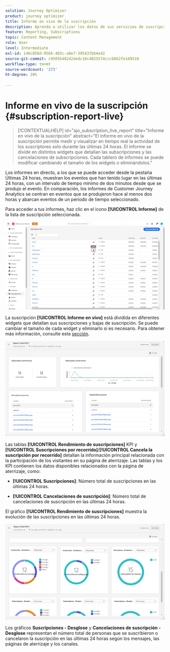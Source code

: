 ```yaml
---
solution: Journey Optimizer
product: journey optimizer
title: Informe en vivo de la suscripción
description: Aprenda a utilizar los datos de sus servicios de suscripción con el informe de suscripción en directo
feature: Reporting, Subscriptions
topic: Content Management
role: User
level: Intermediate
exl-id: 140c858d-9566-403c-a0e7-395437bb4e42
source-git-commit: c9505b482d2dedc10c4025574cccb662fe149510
workflow-type: tm+mt
source-wordcount: '273'
ht-degree: 20%

---
```


# Informe en vivo de la suscripción {#subscription-report-live}

>[!CONTEXTUALHELP]
>id="ajo_subscription_live_report"
>title="Informe en vivo de la suscripción"
>abstract="El informe en vivo de la suscripción permite medir y visualizar en tiempo real la actividad de los suscriptores solo durante las últimas 24 horas. El informe se divide en distintos widgets que detallan las subscripciones y las cancelaciones de subscripciones. Cada tablero de informes se puede modificar cambiando el tamaño de los widgets o eliminándolos."

Los informes en directo, a los que se puede acceder desde la pestaña Últimas 24 horas, muestran los eventos que han tenido lugar en las últimas 24 horas, con un intervalo de tiempo mínimo de dos minutos desde que se produjo el evento. En comparación, los informes de Customer Journey Analytics se centran en eventos que se produjeron hace al menos dos horas y abarcan eventos de un periodo de tiempo seleccionado.

Para acceder a tus informes, haz clic en el icono **[!UICONTROL Informe]** de la lista de suscripción seleccionada.

![](assets/subscription_report_7.png)

La suscripción **[!UICONTROL Informe en vivo]** está dividida en diferentes widgets que detallan sus suscripciones y bajas de suscripción. Se puede cambiar el tamaño de cada widget y eliminarlo si es necesario. Para obtener más información, consulte esta [sección](live-report.md).

![](assets/subscription_report_3.png)

Las tablas **[!UICONTROL Rendimiento de suscripciones]** KPI y **[!UICONTROL Suscripciones por recorrido]**/**[!UICONTROL Cancela la suscripción por recorrido]** detallan la información principal relacionada con la participación de los visitantes en su página de aterrizaje. Las tablas y los KPI contienen los datos disponibles relacionados con la página de aterrizaje, como:

* **[!UICONTROL Suscripciones]**: Número total de suscripciones en las últimas 24 horas.

* **[!UICONTROL Cancelaciones de suscripción]**: Número total de cancelaciones de suscripción en las últimas 24 horas.

El gráfico **[!UICONTROL Rendimiento de suscripciones]** muestra la evolución de las suscripciones en las últimas 24 horas.

![](assets/subscription_report_4.png)

Los gráficos **Suscripciones - Desglose** y **Cancelaciones de suscripción - Desglose** representan el número total de personas que se suscribieron o cancelaron la suscripción en las últimas 24 horas según los mensajes, las páginas de aterrizaje y los canales.
